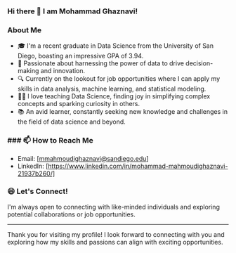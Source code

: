 ### Hi there 👋 I am Mohammad Ghaznavi!

<!--
**mmahmoudighaznavi/mmahmoudighaznavi** is a ✨ _special_ ✨ repository because its `README.md` (this file) appears on your GitHub profile.

Here are some ideas to get you started:

- 🔭 I’m currently working on ...
- 🌱 I’m currently learning ...
- 👯 I’m looking to collaborate on ...
- 🤔 I’m looking for help with ...
- 💬 Ask me about ...
- 📫 How to reach me: ...
- 😄 Pronouns: ...
- ⚡ Fun fact: ...
-->

### About Me
- 🎓 I'm a recent graduate in Data Science from the University of San Diego, boasting an impressive GPA of 3.94.
- 🌟 Passionate about harnessing the power of data to drive decision-making and innovation.
- 🔍 Currently on the lookout for job opportunities where I can apply my skills in data analysis, machine learning, and statistical modeling.
- 👨‍🏫 I love teaching Data Science, finding joy in simplifying complex concepts and sparking curiosity in others.
- 📚 An avid learner, constantly seeking new knowledge and challenges in the field of data science and beyond.

### ### 📫 How to Reach Me
- Email: [mmahmoudighaznavi@sandiego.edu]
- LinkedIn: [https://www.linkedin.com/in/mohammad-mahmoudighaznavi-21937b260/]

### 😄 Let's Connect!
I'm always open to connecting with like-minded individuals and exploring potential collaborations or job opportunities.

---

Thank you for visiting my profile! I look forward to connecting with you and exploring how my skills and passions can align with exciting opportunities.
